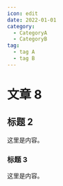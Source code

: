 ```yaml
---
icon: edit
date: 2022-01-01
category:
  - CategoryA
  - CategoryB
tag:
  - tag A
  - tag B
---
```


# 文章 8

## 标题 2

这里是内容。

### 标题 3

这里是内容。
